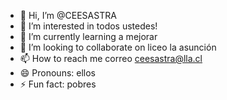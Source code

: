 - 👋 Hi, I’m @CEESASTRA
- 👀 I’m interested in todos ustedes!
- 🌱 I’m currently learning a mejorar
- 💞️ I’m looking to collaborate on liceo la asunción
- 📫 How to reach me correo ceesastra@lla.cl
- 😄 Pronouns: ellos
- ⚡ Fun fact: pobres
  
<!---
CEESASTRA/CEESASTRA is a ✨ special ✨ repository because its `README.md` (this file) appears on your GitHub profile.
You can click the Preview link to take a look at your changes.
--->
